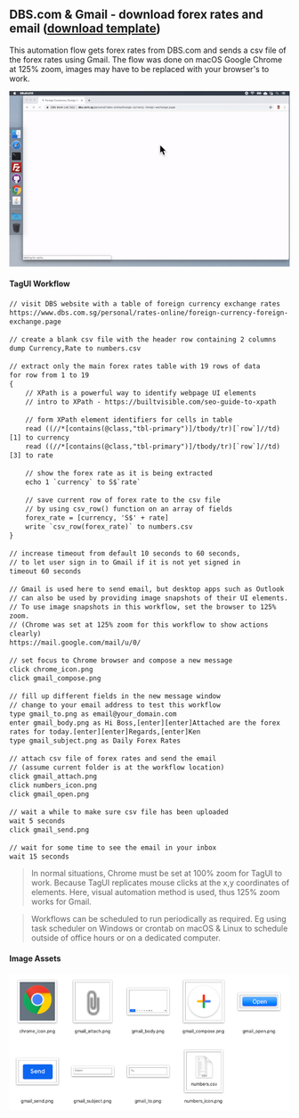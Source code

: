 ## DBS.com & Gmail - download forex rates and email ([download template](https://github.com/aimakerspace/TagUI-Bricks/releases/download/v1.0.0/DBS-Forex-Gmail.zip))

This automation flow gets forex rates from DBS.com and sends a csv file of the forex rates using Gmail. The flow was done on macOS Google Chrome at 125% zoom, images may have to be replaced with your browser's to work.

![forex_gmail.gif](https://raw.githubusercontent.com/aimakerspace/TagUI-Bricks/master/DBS-Forex-Gmail/forex_gmail.gif)

#### TagUI Workflow

```
// visit DBS website with a table of foreign currency exchange rates
https://www.dbs.com.sg/personal/rates-online/foreign-currency-foreign-exchange.page

// create a blank csv file with the header row containing 2 columns
dump Currency,Rate to numbers.csv

// extract only the main forex rates table with 19 rows of data
for row from 1 to 19
{
    // XPath is a powerful way to identify webpage UI elements
    // intro to XPath - https://builtvisible.com/seo-guide-to-xpath

    // form XPath element identifiers for cells in table
    read ((//*[contains(@class,"tbl-primary")]/tbody/tr)[`row`]//td)[1] to currency
    read ((//*[contains(@class,"tbl-primary")]/tbody/tr)[`row`]//td)[3] to rate

    // show the forex rate as it is being extracted
    echo 1 `currency` to S$`rate`

    // save current row of forex rate to the csv file
    // by using csv_row() function on an array of fields
    forex_rate = [currency, 'S$' + rate]
    write `csv_row(forex_rate)` to numbers.csv
}

// increase timeout from default 10 seconds to 60 seconds,
// to let user sign in to Gmail if it is not yet signed in
timeout 60 seconds

// Gmail is used here to send email, but desktop apps such as Outlook
// can also be used by providing image snapshots of their UI elements.
// To use image snapshots in this workflow, set the browser to 125% zoom.
// (Chrome was set at 125% zoom for this workflow to show actions clearly)
https://mail.google.com/mail/u/0/

// set focus to Chrome browser and compose a new message
click chrome_icon.png
click gmail_compose.png

// fill up different fields in the new message window
// change to your email address to test this workflow
type gmail_to.png as email@your_domain.com
enter gmail_body.png as Hi Boss,[enter][enter]Attached are the forex rates for today.[enter][enter]Regards,[enter]Ken
type gmail_subject.png as Daily Forex Rates

// attach csv file of forex rates and send the email
// (assume current folder is at the workflow location)
click gmail_attach.png
click numbers_icon.png
click gmail_open.png

// wait a while to make sure csv file has been uploaded
wait 5 seconds
click gmail_send.png

// wait for some time to see the email in your inbox
wait 15 seconds
```
>In normal situations, Chrome must be set at 100% zoom for TagUI to work. Because TagUI replicates mouse clicks at the x,y coordinates of elements. Here, visual automation method is used, thus 125% zoom works for Gmail.

>Workflows can be scheduled to run periodically as required. Eg using task scheduler on Windows or crontab on macOS & Linux to schedule outside of office hours or on a dedicated computer.

#### Image Assets

![forex_gmail.gif](https://raw.githubusercontent.com/aimakerspace/TagUI-Bricks/master/DBS-Forex-Gmail/forex_gmail.png)
